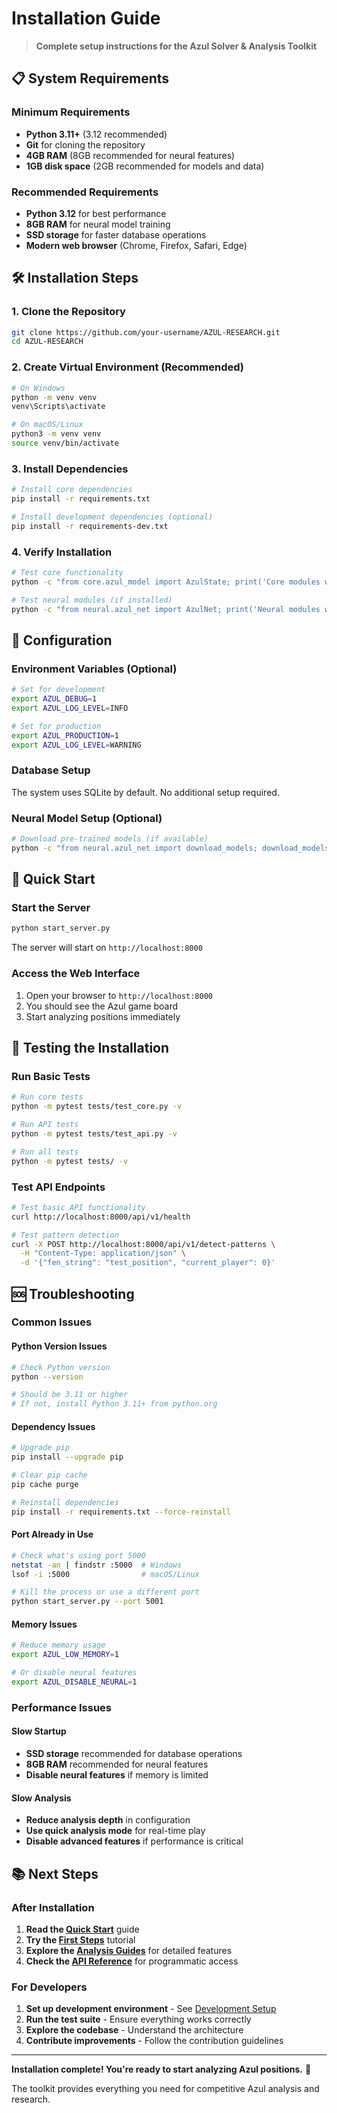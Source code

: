 # Installation Guide

> **Complete setup instructions for the Azul Solver & Analysis Toolkit**

## 📋 **System Requirements**

### **Minimum Requirements**
- **Python 3.11+** (3.12 recommended)
- **Git** for cloning the repository
- **4GB RAM** (8GB recommended for neural features)
- **1GB disk space** (2GB recommended for models and data)

### **Recommended Requirements**
- **Python 3.12** for best performance
- **8GB RAM** for neural model training
- **SSD storage** for faster database operations
- **Modern web browser** (Chrome, Firefox, Safari, Edge)

## 🛠️ **Installation Steps**

### **1. Clone the Repository**
```bash
git clone https://github.com/your-username/AZUL-RESEARCH.git
cd AZUL-RESEARCH
```

### **2. Create Virtual Environment (Recommended)**
```bash
# On Windows
python -m venv venv
venv\Scripts\activate

# On macOS/Linux
python3 -m venv venv
source venv/bin/activate
```

### **3. Install Dependencies**
```bash
# Install core dependencies
pip install -r requirements.txt

# Install development dependencies (optional)
pip install -r requirements-dev.txt
```

### **4. Verify Installation**
```bash
# Test core functionality
python -c "from core.azul_model import AzulState; print('Core modules working')"

# Test neural modules (if installed)
python -c "from neural.azul_net import AzulNet; print('Neural modules working')"
```

## 🔧 **Configuration**

### **Environment Variables (Optional)**
```bash
# Set for development
export AZUL_DEBUG=1
export AZUL_LOG_LEVEL=INFO

# Set for production
export AZUL_PRODUCTION=1
export AZUL_LOG_LEVEL=WARNING
```

### **Database Setup**
The system uses SQLite by default. No additional setup required.

### **Neural Model Setup (Optional)**
```bash
# Download pre-trained models (if available)
python -c "from neural.azul_net import download_models; download_models()"
```

## 🚀 **Quick Start**

### **Start the Server**
```bash
python start_server.py
```

The server will start on `http://localhost:8000`

### **Access the Web Interface**
1. Open your browser to `http://localhost:8000`
2. You should see the Azul game board
3. Start analyzing positions immediately

## 🧪 **Testing the Installation**

### **Run Basic Tests**
```bash
# Run core tests
python -m pytest tests/test_core.py -v

# Run API tests
python -m pytest tests/test_api.py -v

# Run all tests
python -m pytest tests/ -v
```

### **Test API Endpoints**
```bash
# Test basic API functionality
curl http://localhost:8000/api/v1/health

# Test pattern detection
curl -X POST http://localhost:8000/api/v1/detect-patterns \
  -H "Content-Type: application/json" \
  -d '{"fen_string": "test_position", "current_player": 0}'
```

## 🆘 **Troubleshooting**

### **Common Issues**

#### **Python Version Issues**
```bash
# Check Python version
python --version

# Should be 3.11 or higher
# If not, install Python 3.11+ from python.org
```

#### **Dependency Issues**
```bash
# Upgrade pip
pip install --upgrade pip

# Clear pip cache
pip cache purge

# Reinstall dependencies
pip install -r requirements.txt --force-reinstall
```

#### **Port Already in Use**
```bash
# Check what's using port 5000
netstat -an | findstr :5000  # Windows
lsof -i :5000                # macOS/Linux

# Kill the process or use a different port
python start_server.py --port 5001
```

#### **Memory Issues**
```bash
# Reduce memory usage
export AZUL_LOW_MEMORY=1

# Or disable neural features
export AZUL_DISABLE_NEURAL=1
```

### **Performance Issues**

#### **Slow Startup**
- **SSD storage** recommended for database operations
- **8GB RAM** recommended for neural features
- **Disable neural features** if memory is limited

#### **Slow Analysis**
- **Reduce analysis depth** in configuration
- **Use quick analysis mode** for real-time play
- **Disable advanced features** if performance is critical

## 📚 **Next Steps**

### **After Installation**
1. **Read the [Quick Start](../QUICK_START.md)** guide
2. **Try the [First Steps](first-steps.md)** tutorial
3. **Explore the [Analysis Guides](../analysis/)** for detailed features
4. **Check the [API Reference](../../technical/api/INDEX.md)** for programmatic access

### **For Developers**
1. **Set up development environment** - See [Development Setup](../../technical/development/setup.md)
2. **Run the test suite** - Ensure everything works correctly
3. **Explore the codebase** - Understand the architecture
4. **Contribute improvements** - Follow the contribution guidelines

---

**Installation complete! You're ready to start analyzing Azul positions.** 🎯

The toolkit provides everything you need for competitive Azul analysis and research. 